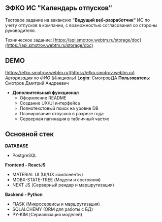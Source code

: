 ## ЭФКО ИС "Календарь отпусков"

Тестовое задание на вакансию **"Ведущий веб-разработчик"**
ИС по учету отпусков в компании, с возможностью согласования со стороны руководителя.

Техническое задание: [https://api.smotrov.webtm.ru/storage/doc](https://api.smotrov.webtm.ru/storage/doc)

## DEMO
[https://efko.smotrov.webtm.ru](https://efko.smotrov.webtm.ru)
*Авторизация по ФИО (Инициалы)*
**Login:** СмотровДА
**Пользователь:** Смотров Дмитрий Андреевич

 - **Дополнительный функционал**
	 - Оформление README
	 - Создание UX/UI интерфейса
	 - Полнотекстовый поиск на уровне DB
	 - Планирование отпусков в разрезе года
	 - Серверная пагинация в табличный частях

## Основной стек

**DATABASE**
  - PostgreSQL

**Frontend - ReactJS**
  - MATERIAL UI (UI/UX компоненты)
 - MOBX-STATE-TREE (Модели и состояния)
 - NEXT JS (Серверный рендер и маршрутизация)

**Backend - Python**
  - FlASK (Микросервисы и маршрутизация)
 -  SQLALCHEMY (ORM для работы с БД)
 - PY-KIM (Сериализация моделей)